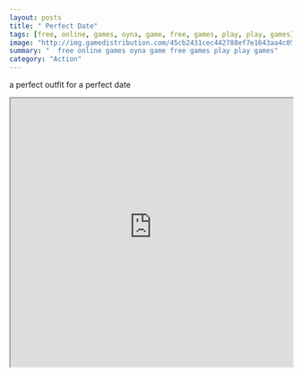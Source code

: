 ```yaml
---
layout: posts
title: " Perfect Date"
tags: [free, online, games, oyna, game, free, games, play, play, games]
image: "http://img.gamedistribution.com/45cb2431cec442788ef7e1643aa4c053.jpg"
summary: "  free online games oyna game free games play play games"
category: "Action"
---
```


a perfect outfit for a perfect date

<iframe width="100%" height="480px;" src="http://flash.gamedistribution.com?game=45cb2431cec442788ef7e1643aa4c053"></iframe>